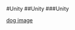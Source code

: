 #Unity
##Unity
###Unity

[dog image](https://images.unsplash.com/photo-1536524293309-dec90390d9fd?ixlib=rb-1.2.1&ixid=eyJhcHBfaWQiOjEyMDd9&auto=format&fit=crop&w=334&q=80)